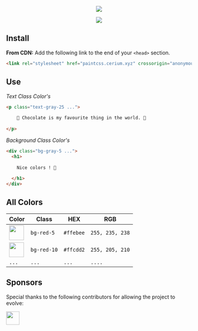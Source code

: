 
<p align="center"> <img src="https://i.imgur.com/caJNU2a.png"> </p>

<p align="center"> <img src="https://i.imgur.com/q7CeTIy.png"> </p>

<h2>Install</h2>
<p><strong>From CDN:</strong> Add the following link to the end of your <code>&lt;head&gt;</code> section.</p>

```html
<link rel="stylesheet" href="paintcss.cerium.xyz" crossorigin="anonymous" />
```


<h2>Use</h2>
<p><em>Text Class Color's</em></p>

```html
<p class="text-gray-25 ...">
    
    🥰 Chocolate is my favourite thing in the world. 🍫
    
</p>
```

<p><em>Background Class Color's</em></p>

```html
<div class="bg-gray-5 ...">
  <h1>
    
    Nice colors ! 🌈
    
  </h1>
</div>
```

<h2>All Colors</h2>

| Color                                                       | Class                | HEX                | RGB                       |
| ---                                                         | ---                 | ---                 | ---                       |
| <img width="40" src="https://i.imgur.com/91TlDMf.png">      | ```bg-red-5```      | ```#ffebee```       | ```255, 235, 238```       |
| <img width="40" src="https://i.imgur.com/SpVf22g.png">      | ```bg-red-10```     | ```#ffcdd2```       | ```255, 205, 210```       |
| ```...```     | ```...```     | ```...```       | ```....```       |



<h2>Sponsors</h2>
<p>Special thanks to the following contributors for allowing the project to evolve:</p>
<a href="https://github.com/Cerium-Team" align="left"> <img width="36" src="https://i.imgur.com/PNzGRIO.png"> </a>

